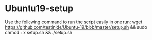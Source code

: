 
# Ubuntu19-setup

Use the following command to run the script easily in one run:
wget https://github.com/testinide/Ubuntu-19/blob/master/setup.sh  && sudo chmod +x setup.sh && ./setup.sh
